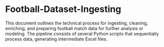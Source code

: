 # Football-Dataset-Ingesting
This document outlines the technical process for ingesting, cleaning, enriching, and preparing football match data for further analysis or modeling. The pipeline consists of several Python scripts that sequentially process data, generating intermediate Excel files.

